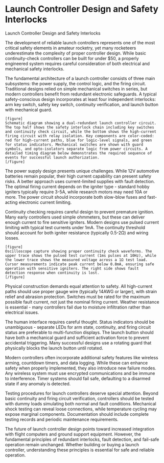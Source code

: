 # Launch Controller Design and Safety Interlocks

Launch Controller Design and Safety Interlocks

The development of reliable launch controllers represents one of the most critical safety elements in amateur rocketry, yet many rocketeers underestimate the complexity of proper controller design. While basic continuity-check controllers can be built for under $50, a properly engineered system requires careful consideration of both electrical and mechanical safety interlocks.

The fundamental architecture of a launch controller consists of three main subsystems: the power supply, the control logic, and the firing circuit. Traditional designs relied on simple mechanical switches in series, but modern controllers benefit from redundant electronic safeguards. A typical safety-conscious design incorporates at least four independent interlocks: arm key switch, safety key switch, continuity verification, and launch button with mechanical guard.

```
[figure]
Schematic diagram showing a dual-redundant launch controller circuit. The top half shows the safety interlock chain including key switches and continuity check circuit, while the bottom shows the high-current firing circuit with relay isolation. Key components are color-coded: red for high-current paths, blue for logic-level signals, and green for status indicators. Mechanical switches are shown with guard symbols, and opto-isolators separate logic from power circuits. A detailed timing diagram below demonstrates the required sequence of events for successful launch authorization.
[/figure]
```

The power supply design presents unique challenges. While 12V automotive batteries remain popular, their high current capability can present safety risks. A better approach uses current-limited supplies with fault detection. The optimal firing current depends on the igniter type - standard hobby igniters typically require 3-5A, while research motors may need 10A or more. The power circuit should incorporate both slow-blow fuses and fast-acting electronic current limiting.

Continuity checking requires careful design to prevent premature ignition. Many early controllers used simple ohmmeters, but these can deliver enough current to fire sensitive igniters. Modern designs use pulsed current limiting with typical test currents under 1mA. The continuity threshold should account for both igniter resistance (typically 0.5-2Ω) and wiring losses.

```
[figure]
Oscilloscope capture showing proper continuity check waveforms. The upper trace shows the pulsed test current (1ms pulses at 10Hz), while the lower trace shows the measured voltage across a 1Ω test load. Cursor measurements indicate peak current below 0.8mA, ensuring safe operation with sensitive igniters. The right side shows fault detection response when continuity is lost.
[/figure]
```

Physical construction demands equal attention to safety. All high-current paths should use proper gauge wire (typically 14AWG or larger), with strain relief and abrasion protection. Switches must be rated for the maximum possible fault current, not just the nominal firing current. Weather resistance is essential - many controllers fail due to moisture infiltration rather than electrical issues.

The human interface requires careful thought. Status indicators should be unambiguous - separate LEDs for arm state, continuity, and firing circuit status are preferable to multi-function displays. The launch button should have both a mechanical guard and sufficient activation force to prevent accidental triggering. Many successful designs use a rotating guard that physically blocks the launch button until rotated.

Modern controllers often incorporate additional safety features like wireless arming, countdown timers, and data logging. While these can enhance safety when properly implemented, they also introduce new failure modes. Any wireless system must use encrypted communications and be immune to interference. Timer systems should fail safe, defaulting to a disarmed state if any anomaly is detected.

Testing procedures for launch controllers deserve special attention. Beyond basic continuity and firing circuit verification, controllers should be tested with dummy loads simulating both normal and fault conditions. Mechanical shock testing can reveal loose connections, while temperature cycling may expose marginal components. Documentation should include complete testing records and periodic maintenance requirements.

The future of launch controller design points toward increased integration with flight computers and ground support equipment. However, the fundamental principles of redundant interlocks, fault detection, and fail-safe operation remain unchanged. Whether building or buying a launch controller, understanding these principles is essential for safe and reliable operation.